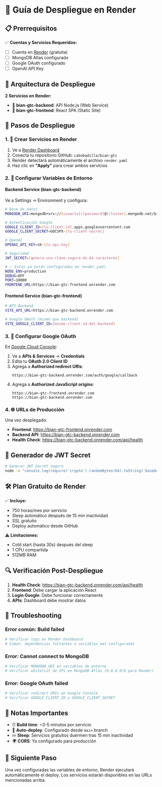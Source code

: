 # 🚀 Guía de Despliegue en Render

## 📋 Prerrequisitos

✅ **Cuentas y Servicios Requeridos:**
- [ ] Cuenta en [Render](https://render.com) (gratuita)
- [ ] MongoDB Atlas configurado
- [ ] Google OAuth configurado  
- [ ] OpenAI API Key

## 🎯 Arquitectura de Despliegue

**2 Servicios en Render:**
- 🔧 **bian-gtc-backend**: API Node.js (Web Service)
- 🎨 **bian-gtc-frontend**: React SPA (Static Site)

## 🚀 Pasos de Despliegue

### 1. 📝 Crear Servicios en Render

1. Ve a [Render Dashboard](https://dashboard.render.com)
2. Conecta tu repositorio GitHub: `cabobadilla/bian-gtc`
3. Render detectará automáticamente el archivo `render.yaml`
4. Haz clic en **"Apply"** para crear ambos servicios

### 2. 🔐 Configurar Variables de Entorno

#### **Backend Service (bian-gtc-backend)**

Ve a Settings → Environment y configura:

```bash
# Base de datos
MONGODB_URI=mongodb+srv://[usuario]:[password]@[cluster].mongodb.net/bian-api-generator

# Autenticación Google
GOOGLE_CLIENT_ID=[tu-client-id].apps.googleusercontent.com
GOOGLE_CLIENT_SECRET=GOCSPX-[tu-client-secret]

# OpenAI
OPENAI_API_KEY=sk-[tu-api-key]

# Seguridad
JWT_SECRET=[genera-una-clave-segura-de-64-caracteres]

# ✅ Estas ya están configuradas en render.yaml:
NODE_ENV=production
DEBUG=OFF
PORT=10000
FRONTEND_URL=https://bian-gtc-frontend.onrender.com
```

#### **Frontend Service (bian-gtc-frontend)**

```bash
# API Backend
VITE_API_URL=https://bian-gtc-backend.onrender.com

# Google OAuth (mismo que backend)
VITE_GOOGLE_CLIENT_ID=[mismo-client-id-del-backend]
```

### 3. 🔧 Configurar Google OAuth

En [Google Cloud Console](https://console.cloud.google.com):

1. Ve a **APIs & Services** → **Credentials**
2. Edita tu **OAuth 2.0 Client ID**
3. Agrega a **Authorized redirect URIs**:
   ```
   https://bian-gtc-backend.onrender.com/auth/google/callback
   ```
4. Agrega a **Authorized JavaScript origins**:
   ```
   https://bian-gtc-frontend.onrender.com
   https://bian-gtc-backend.onrender.com
   ```

### 4. 🌐 URLs de Producción

Una vez desplegado:

- **Frontend**: https://bian-gtc-frontend.onrender.com
- **Backend API**: https://bian-gtc-backend.onrender.com
- **Health Check**: https://bian-gtc-backend.onrender.com/api/health

## 🔑 Generador de JWT Secret

```bash
# Generar JWT Secret seguro
node -e "console.log(require('crypto').randomBytes(64).toString('base64'))"
```

## 🛠️ Plan Gratuito de Render

✅ **Incluye:**
- 750 horas/mes por servicio
- Sleep automático después de 15 min inactividad
- SSL gratuito
- Deploy automático desde GitHub

⚠️ **Limitaciones:**
- Cold start (hasta 30s) después del sleep
- 1 CPU compartida
- 512MB RAM

## 🔍 Verificación Post-Despliegue

1. **Health Check**: https://bian-gtc-backend.onrender.com/api/health
2. **Frontend**: Debe cargar la aplicación React
3. **Login Google**: Debe funcionar correctamente
4. **APIs**: Dashboard debe mostrar datos

## 🚨 Troubleshooting

### Error común: Build failed
```bash
# Verificar logs en Render Dashboard
# Común: dependencias faltantes o variables mal configuradas
```

### Error: Cannot connect to MongoDB
```bash
# Verificar MONGODB_URI en variables de entorno
# Verificar whitelist de IPs en MongoDB Atlas (0.0.0.0/0 para Render)
```

### Error: Google OAuth failed
```bash
# Verificar redirect URIs en Google Console
# Verificar GOOGLE_CLIENT_ID y GOOGLE_CLIENT_SECRET
```

## 📝 Notas Importantes

- ⏰ **Build time**: ~3-5 minutos por servicio
- 🔄 **Auto-deploy**: Configurado desde `main` branch
- 💤 **Sleep**: Servicios gratuitos duermen tras 15 min inactividad  
- 🌍 **CORS**: Ya configurado para producción

## 🎯 Siguiente Paso

Una vez configuradas las variables de entorno, Render ejecutará automáticamente el deploy. Los servicios estarán disponibles en las URLs mencionadas arriba. 